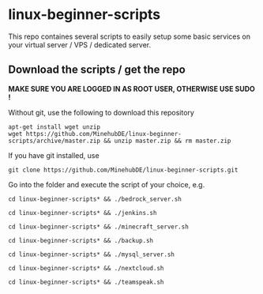 # linux-beginner-scripts

This repo containes several scripts to easily setup some basic services on your virtual server / VPS / dedicated server.

## Download the scripts / get the repo

**MAKE SURE YOU ARE LOGGED IN AS ROOT USER, OTHERWISE USE SUDO !**

Without git, use the following to download this repository 

    apt-get install wget unzip
    wget https://github.com/MinehubDE/linux-beginner-scripts/archive/master.zip && unzip master.zip && rm master.zip

If you have git installed, use 

    git clone https://github.com/MinehubDE/linux-beginner-scripts.git


Go into the folder and execute the script of your choice, e.g.

    cd linux-beginner-scripts* && ./bedrock_server.sh

    cd linux-beginner-scripts* && ./jenkins.sh

    cd linux-beginner-scripts* && ./minecraft_server.sh
    
    cd linux-beginner-scripts* && ./backup.sh

    cd linux-beginner-scripts* && ./mysql_server.sh

    cd linux-beginner-scripts* && ./nextcloud.sh

    cd linux-beginner-scripts* && ./teamspeak.sh

